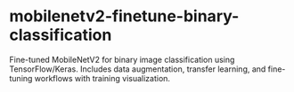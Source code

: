 # mobilenetv2-finetune-binary-classification
Fine-tuned MobileNetV2 for binary image classification using TensorFlow/Keras. Includes data augmentation, transfer learning, and fine-tuning workflows with training visualization.
